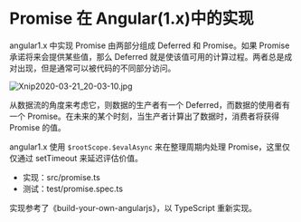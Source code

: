 # Promise 在 Angular(1.x)中的实现

angular1.x 中实现 Promise 由两部分组成 Deferred 和 Promise。如果 Promise 承诺将来会提供某些值，那么 Deferred 就是使该值可用的计算过程。两者总是成对出现，但是通常可以被代码的不同部分访问。

![Xnip2020-03-21_20-03-10.jpg](https://i.loli.net/2020/03/21/ny8SQKuqtCGwfaP.jpg)

从数据流的角度来考虑它，则数据的生产者有一个 Deferred，而数据的使用者有一个 Promise。在未来的某个时刻，当生产者计算出了数据时，消费者将获得 Promise 的值。

angular1.x 使用 `$rootScope.$evalAsync` 来在整理周期内处理 Promise，这里仅仅通过 setTimeout 来延迟评估价值。

- 实现：src/promise.ts
- 测试：test/promise.spec.ts

实现参考了《build-your-own-angularjs》，以 TypeScript 重新实现。
